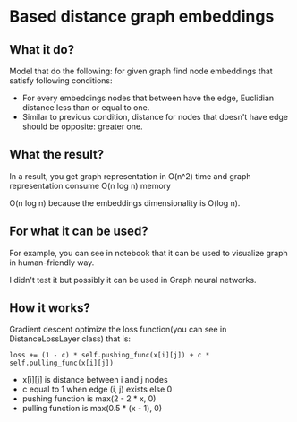 # Based distance graph embeddings

## What it do?
Model that do the following: for given graph find node embeddings that satisfy following conditions:

- For every embeddings nodes that between have the edge, Euclidian distance less than or equal to one.
- Similar to previous condition, distance for nodes that doesn't have edge should be opposite: greater one.

## What the result?
In a result, you get graph representation in O(n^2) time and graph representation consume O(n log n) memory

O(n log n) because the embeddings dimensionality is O(log n).

## For what it can be used?

For example, you can see in notebook that it can be used to visualize graph in human-friendly way.

I didn't test it but possibly it can be used in Graph neural networks.

## How it works?

Gradient descent optimize the loss function(you can see in DistanceLossLayer class) that is:

```
loss += (1 - c) * self.pushing_func(x[i][j]) + c * self.pulling_func(x[i][j])
```
- x[i][j] is distance between i and j nodes
- c equal to 1 when edge (i, j) exists else 0
- pushing function is max(2 - 2 * x, 0)
- pulling function is max(0.5 * (x - 1), 0)
